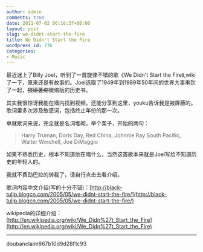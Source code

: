 ```yaml
---
author: admin
comments: true
date: 2011-07-02 06:16:37+00:00
layout: post
slug: we-didnt-start-the-fire
title: We Didn't Start the Fire
wordpress_id: 776
categories:
- Music
---
```




最近迷上了Billy Joel，听到了一首旋律不错的歌《We Didn't Start the Fire》,wiki了一下，原来还是有故事的。Joel选取了1949年到1989年50年间的世界大事串到了一起，<del>猥琐萎缩</del>微缩版的历史书。

其实我很惊讶我能在墙内找到视频，还能分享到这里，youku告诉我是被屏蔽的。歌词里多次涉及敏感词，包括终止年份的那一次。

单就歌词来说，完全就是名词堆砌，举个栗子，开始的两句：


<blockquote>Harry Truman, Doris Day, Red China, Johnnie Ray
South Pacific, Walter Winchell, Joe DiMaggio</blockquote>


如果不熟悉历史，根本不知道他在唱什么，当然这首歌本来就是Joel写给不知道历史的年轻人的。

我就不费劲巴拉的转载了，请自行点击去看介绍。

歌词内容中文介绍(写的十分不错)：[http://black-tulip.blogcn.com/2005/05/we-didnt-start-the-fire/](http://black-tulip.blogcn.com/2005/05/we-didnt-start-the-fire/)

wikipedia的详细介绍：[http://en.wikipedia.org/wiki/We_Didn%27t_Start_the_Fire](http://en.wikipedia.org/wiki/We_Didn%27t_Start_the_Fire)

-------

doubanclaim867b10d9d28f1c93




